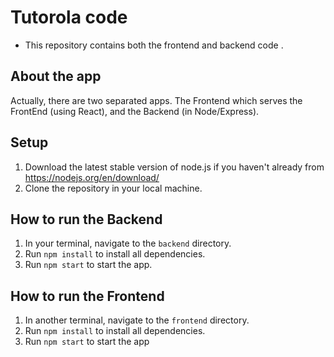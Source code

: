 # Tutorola code
- This repository contains both the frontend and backend code
.

## About the app
Actually, there are two separated apps. The Frontend which serves the FrontEnd (using React), and the Backend (in Node/Express).

## Setup
1. Download the latest stable version of node.js if you haven't already from https://nodejs.org/en/download/
2. Clone the repository in your local machine.

## How to run the Backend
1. In your terminal, navigate to the `backend` directory.
2. Run `npm install` to install all dependencies.
3. Run `npm start` to start the app.

## How to run the Frontend
1. In another terminal, navigate to the `frontend` directory.
2. Run `npm install` to install all dependencies.
3. Run `npm start` to start the app
